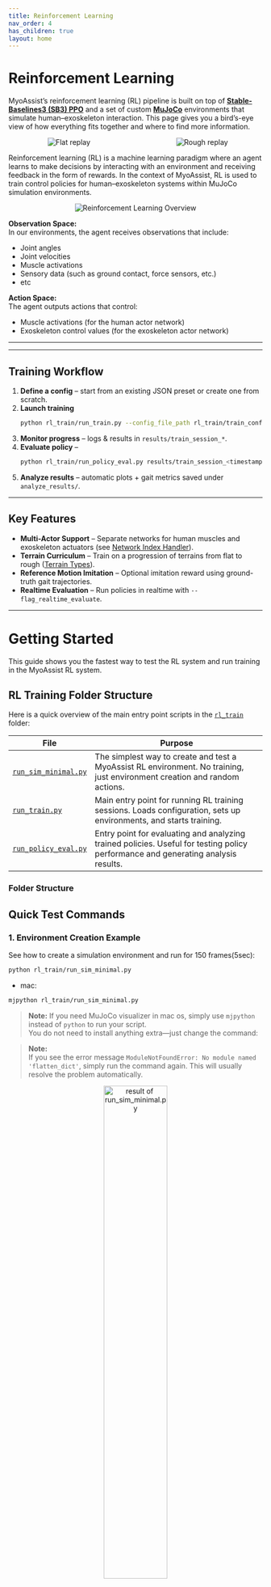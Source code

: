 ```yaml
---
title: Reinforcement Learning
nav_order: 4
has_children: true
layout: home
---
```


# Reinforcement Learning

MyoAssist’s reinforcement learning (RL) pipeline is built on top of **[Stable-Baselines3 (SB3) PPO](https://stable-baselines3.readthedocs.io/en/master/index.html)** and a set of custom **[MuJoCo](https://mujoco.org/)** environments that simulate human–exoskeleton interaction. This page gives you a bird’s-eye view of how everything fits together and where to find more information.

<div style="display: flex; justify-content: center; align-items: center; gap: 24px;">
  <div style="flex: 1; text-align: center;">
    <img src="../assets/train_session_20250728-161129_tutorial_partial_obs_replay.gif" alt="Flat replay" style="max-width: 100%; height: auto;">
    <!-- <div>Flat Terrain</div> -->
  </div>
  <div style="flex: 1; text-align: center;">
    <img src="../assets/train_session_20250802-135821_rough_replay.gif" alt="Rough replay" style="max-width: 100%; height: auto;">
    <!-- <div>Rough Terrain</div> -->
  </div>
</div>


Reinforcement learning (RL) is a machine learning paradigm where an agent learns to make decisions by interacting with an environment and receiving feedback in the form of rewards. In the context of MyoAssist, RL is used to train control policies for human–exoskeleton systems within MuJoCo simulation environments.

<p align="center">
  <img src="../assets/reinforcement_learning_explanation.png" alt="Reinforcement Learning Overview" style="max-width: 100%; height: auto;">
</p>

**Observation Space:**  
In our environments, the agent receives observations that include:
- Joint angles
- Joint velocities
- Muscle activations
- Sensory data (such as ground contact, force sensors, etc.)
- etc

**Action Space:**  
The agent outputs actions that control:
- Muscle activations (for the human actor network)
- Exoskeleton control values (for the exoskeleton actor network)




---



<!-- ## Core Building Blocks

| Layer | File / Doc | Description |
|-------|------------|-------------|
| **Environment** | [`envs/`](../../rl_train/envs/) · [Getting Started](getting_started.md) | MuJoCo-based Gym environments that expose observations, rewards and actions. |
| **Trainer** | [`run_train.py`](../../rl_train/run_train.py) · [Code Structure](code_structure.md) | Loads a JSON config, constructs vectorised envs and launches SB3 PPO. |
| **Callback** | [`learning_callback.py`](../../rl_train/utils/learning_callback.py) | Handles logging, checkpoints, videos and curriculum switches. |
| **Analyzer** | [`analyzer/`](../../rl_train/analyzer/) · [Network Index Handler](network-index-handler.md) | Post-hoc evaluation: plots, gait metrics and network indexing analysis. |
| **Configuration** | [`train_configs/*.json`](../../rl_train/train/train_configs/) · [Configuration Guide](configuration.md) | Fully define terrain, reward weights, network indexing and SB3 hyper-parameters. | -->

---

## Training Workflow

1. **Define a config** – start from an existing JSON preset or create one from scratch.
2. **Launch training**
   ```bash
   python rl_train/run_train.py --config_file_path rl_train/train_configs/my_config.json
   ```
3. **Monitor progress** – logs & results in `results/train_session_*`.
4. **Evaluate policy** –
   ```bash
   python rl_train/run_policy_eval.py results/train_session_<timestamp>
   ```
5. **Analyze results** – automatic plots + gait metrics saved under `analyze_results/`.

---

## Key Features

- **Multi-Actor Support** – Separate networks for human muscles and exoskeleton actuators (see [Network Index Handler](network-index-handler)).
- **Terrain Curriculum** – Train on a progression of terrains from flat to rough ([Terrain Types](terrain-types)).
- **Reference Motion Imitation** – Optional imitation reward using ground-truth gait trajectories.
- **Realtime Evaluation** – Run policies in realtime with `--flag_realtime_evaluate`.

---



# Getting Started

This guide shows you the fastest way to test the RL system and run training in the MyoAssist RL system.

## RL Training Folder Structure

Here is a quick overview of the main entry point scripts in the [`rl_train`](https://github.com/neumovelab/myoassist/tree/myoassist0.1prepare/rl_train/) folder:

| File | Purpose |
|------|---------|
| [`run_sim_minimal.py`](https://github.com/neumovelab/myoassist/blob/myoassist0.1prepare/rl_train/run_sim_minimal.py) | The simplest way to create and test a MyoAssist RL environment. No training, just environment creation and random actions. |
| [`run_train.py`](https://github.com/neumovelab/myoassist/blob/myoassist0.1prepare/rl_train/run_train.py) | Main entry point for running RL training sessions. Loads configuration, sets up environments, and starts training. |
| [`run_policy_eval.py`](https://github.com/neumovelab/myoassist/blob/myoassist0.1prepare/rl_train/run_policy_eval.py) | Entry point for evaluating and analyzing trained policies. Useful for testing policy performance and generating analysis results. |

### Folder Structure









## Quick Test Commands

### 1. Environment Creation Example

See how to create a simulation environment and run for 150 frames(5sec):

```bash
python rl_train/run_sim_minimal.py
```

- mac:
```bash
mjpython rl_train/run_sim_minimal.py
```
> **Note:**
If you need MuJoCo visualizer in mac os, simply use `mjpython` instead of `python` to run your script.  
You do not need to install anything extra—just change the command:

> **Note:**  
If you see the error message `ModuleNotFoundError: No module named 'flatten_dict'`, simply run the command again. This will usually resolve the problem automatically.


<!-- ![result of run_sim_minimal.py](../assets/rl_random_action_tutorial_env.png)-->

<p align="center">
  <img src="../assets/rl_random_action_tutorial_env.png" alt="result of run_sim_minimal.py" width="50%">
</p>



**What this does:**
- Shows an example of creating a Gym wrapped MuJoCo simulation environment
- No actual training - just environment creation example

### 2. Quick Training Test

Run a minimal training session to verify everything works:

```bash
python rl_train/run_train.py --config_file_path rl_train/train/train_configs/imitation_tutorial_22_separated_net_partial_obs.json --config.total_timesteps 12 --config.env_params.num_envs 1 --config.ppo_params.n_steps 4 --config.ppo_params.batch_size 4 --config.logger_params.logging_frequency 1 --config.logger_params.evaluate_frequency 1 --flag_rendering
```

**What this does:**
- Runs actual reinforcement learning training
- Training for only 12 timesteps (very fast)
- Uses 1 environment (minimal resource usage)
- Enables rendering to see the simulation
- Logs results after every rollout (4 steps) for immediate feedback

### 3. Check Results

After training, check the results folder:

```bash
# Results location
rl_train/results/train_session_[date-time]/
```
<!-- ![Training session result example](/docs/assets/train_session_result.png) -->
<p align="center">
  <img src="../assets/train_session_result.png" alt="Training session result example" width="50%">
</p>

**What you'll find:**
- `analyze_results_[timesteps]_[evaluate_number]`: Training analysis results
- `session_config.json`: Configuration used for this training
- `train_log.json`: Training log data

## Full Training (When Ready)

Once you've verified everything works, run full training:

- windows:
```bash
python rl_train/run_train.py --config_file_path rl_train/train/train_configs/imitation_tutorial_22_separated_net_partial_obs.json
```

- mac:
```bash
mjpython rl_train/run_train.py --config_file_path rl_train/train/train_configs/imitation_tutorial_22_separated_net_partial_obs.json
```

This file is the default example configuration we provide.  
For more details, see the [Understanding Configuration](./configuration.html) section.


## Policy Evaluation

Test a trained model:

```bash
python rl_train/run_policy_eval.py [path/to/trainsession/folder]
```

**Example (evaluating with a pretrained model we provide):**
```bash
python rl_train/run_policy_eval.py docs/assets/tutorial_rl_models/train_session_20250728-161129_tutorial_partial_obs
```


After training, an `analyze_results` folder will be created inside your `train_session` directory.  
This folder contains various plots and videos that visualize your agent's performance.

- **Where to find:**  
  ```
  rl_train/results/train_session_[date-time]/analyze_results/
  ```
- **What's inside:**  
  - Multiple plots (e.g., reward curves, kinematics, etc.)
  - Videos
  <p align="center">
    <img src="../assets/rl_evaluate_result.png" alt="evaluation result" width="50%">
  </p>


The parameters used for evaluation and analysis (such as which plots/videos are generated) are controlled by the `evaluate_param_list` in your `session_config.json` file.

For more details on how to customize these parameters, see the [Understanding Configuration](./configuration.html) section.

## Realtime Policy Running
You can run a trained policy in realtime simulation:
<!-- ![result of run_sim_minimal.py](/docs/assets/realtime_eval_flat_tutorial.gif) -->
<p align="center">
  <img src="../assets/realtime_eval_flat_tutorial.gif" alt="result of run_sim_minimal.py" width="50%">
</p>

- windows:
```bash
python rl_train/run_train.py --config_file_path [path/to/config.json] --config.env_params.prev_trained_policy_path [path/to/model_file] --flag_realtime_evaluate
```

- mac:
```bash
mjpython rl_train/run_train.py --config_file_path [path/to/config.json] --config.env_params.prev_trained_policy_path [path/to/model_file] --flag_realtime_evaluate
```


**Parameters:**
- `[path/to/config.json]`: Path to the JSON file in the train_session folder
- `[path/to/model_file]`: Path to the model file (.zip) without extension. It is located in the train_models folder
<!-- ![trained model](/docs/assets/train_models.png) -->
<p align="center">
  <img src="../assets/train_models.png" alt="trained model" width="50%">
</p>

**Example (evaluating with a pretrained model we provide):**
- windows:
```bash
python rl_train/run_train.py --config_file_path docs/assets/tutorial_rl_models/train_session_20250728-161129_tutorial_partial_obs/session_config.json --config.env_params.prev_trained_policy_path docs/assets/tutorial_rl_models/train_session_20250728-161129_tutorial_partial_obs/trained_models/model_19939328 --flag_realtime_evaluate
```
- mac:
```bash
mjpython rl_train/run_train.py --config_file_path docs/assets/tutorial_rl_models/train_session_20250728-161129_tutorial_partial_obs/session_config.json --config.env_params.prev_trained_policy_path docs/assets/tutorial_rl_models/train_session_20250728-161129_tutorial_partial_obs/trained_models/model_19939328 --flag_realtime_evaluate
```
